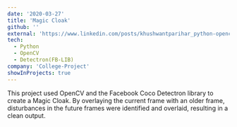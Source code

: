 ```yaml
---
date: '2020-03-27'
title: 'Magic Cloak'
github: ''
external: 'https://www.linkedin.com/posts/khushwantparihar_python-opencv-python3-activity-6700718490212458496-Tnpn?utm_source=share&utm_medium=member_desktop'
tech:
  - Python
  - OpenCV
  - Detectron(FB-LIB)
company: 'College-Project'
showInProjects: true
---
```


This project used OpenCV and the Facebook Coco Detectron library to create a Magic Cloak. By overlaying the current frame with an older frame, disturbances in the future frames were identified and overlaid, resulting in a clean output.
